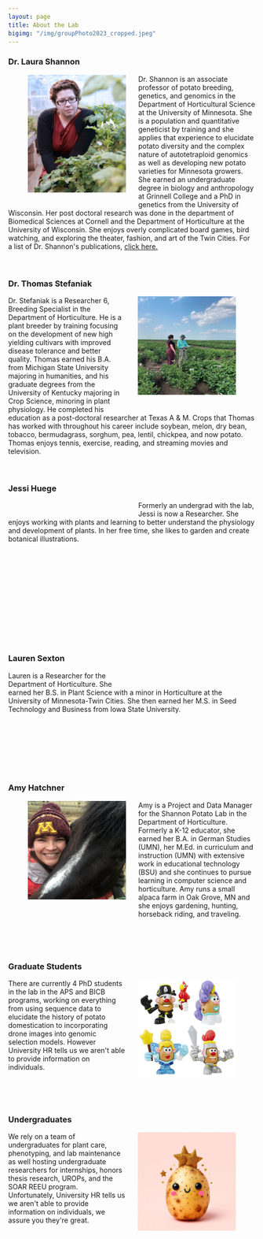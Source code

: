 ```yaml
---
layout: page
title: About the Lab
bigimg: "/img/groupPhoto2023_cropped.jpeg"
---
```


### Dr. Laura Shannon
<p align="justify">

<figure>
<div style="float: left; padding-right: 25px; padding-bottom: 25px">
	<img src="/img/laura.jpg" width="200" alt="" align="left">
</div>
</figure>

Dr. Shannon is an associate professor of potato breeding, genetics, and genomics in the Department of Horticultural Science at the University of Minnesota. She is a population and quantitative geneticist by training and she applies that experience to elucidate potato diversity and the complex nature of autotetraploid genomics as well as developing new potato varieties for Minnesota growers. She earned an undergraduate degree in biology and anthropology at Grinnell College and a PhD in genetics from the University of Wisconsin. Her post doctoral research was done in the department of Biomedical Sciences at Cornell and the Department of Horticulture at the University of Wisconsin. She enjoys overly complicated board games, bird watching, and exploring the theater, fashion, and art of the Twin Cities. For a list of Dr. Shannon's publications, <a href="http://scholar.google.com/citations?hl=en&user=q4JUUF0AAAAJ"> click here.
</a>
<br/>
<br/>
<br/>
</p>

### Dr. Thomas Stefaniak
<p align="justify">

<figure>
<div style="float: right; padding-left: 25px; padding-bottom: 25px">
	<img src="/img/thomas.png" width="200" alt="" align="left">
</div>
</figure>

Dr. Stefaniak is a Researcher 6, Breeding Specialist in the Department of Horticulture. He is a plant breeder by training focusing on the development of new high yielding cultivars with improved disease tolerance and better quality. Thomas earned his B.A. from Michigan State University majoring in humanities, and his graduate degrees from the University of Kentucky majoring in Crop Science, minoring in plant physiology. He completed his education as a post-doctoral researcher at Texas A & M. Crops that Thomas has worked with throughout his career include soybean, melon, dry bean, tobacco, bermudagrass, sorghum, pea, lentil, chickpea, and now potato. Thomas enjoys tennis, exercise, reading, and streaming movies and television.
<br/>
<br/>
<br/>
</p>

### Jessi Huege
<p align="justify">

<figure>
<div style="float: left; padding-right: 25px; padding-bottom: 25px">
	<img src="/img/Jessi.png" width="200" alt="" align="left">
</div>
</figure>

Formerly an undergrad with the lab, Jessi is now a Researcher. She enjoys working with plants and learning to better understand the physiology and development of plants. In her free time, she likes to garden and create botanical illustrations.
<br/>
<br/>
</p>
<br/>
<br/>
<br/>
<br/>
<br/>
<br/>
<br/>
<br/>
<br/>
<br/>

### Lauren Sexton
<p align="justify">

<figure>
<div style="float: right; padding-left: 25px; padding-bottom: 25px">
	<img src="/img/Lauren.png" width="200" alt="" align="left">
</div>
</figure>

Lauren is a Researcher for the Department of Horticulture. She earned her B.S. in Plant Science with a minor in Horticulture at the University of Minnesota-Twin Cities. She then earned her M.S. in Seed Technology and Business from Iowa State University.
<br/>
<br/>
<br/>
<br/>
<br/>
<br/>
<br/>
<br/>
</p>

### Amy Hatchner
<p align="justify">

<figure>
<div style="float: left; padding-right: 25px; padding-bottom: 25px">
	<img src="/img/Amy.jpeg" width="200" alt="" align="left">
</div>
</figure>

Amy is a Project and Data Manager for the Shannon Potato Lab in the Department of Horticulture. Formerly a K-12 educator, she earned her B.A. in German Studies (UMN), her M.Ed. in curriculum and instruction (UMN) with extensive work in educational technology (BSU) and she continues to pursue learning in computer science and horticulture. Amy runs a small alpaca farm in Oak Grove, MN and she enjoys gardening, hunting, horseback riding, and traveling.</p>

<br/>
<br/>
<br/>


### Graduate Students
<p align="justify">

<figure>
<div style="float: right; padding-left: 25px; padding-bottom: 25px">
	<img src="/img/grad_potatoes.png" width="200" alt="" align="left">
</div>
</figure>

There are currently 4 PhD students in the lab in the APS and BICB programs, working on everything from using sequence data to elucidate the history of potato domestication to incorporating drone images into genomic selection models. However University HR tells us we aren't able to provide information on individuals.</p>
<br/>
<br/>
<br/>

### Undergraduates

<p align="justify">

<figure>
<div style="float: right; padding-left: 25px; padding-bottom: 25px">
	<img src="/img/undergrad_potatoes.png" width="200" alt="" align="left">
</div>
</figure>


We rely on a team of undergraduates for plant care, phenotyping, and lab maintenance as well hosting undergraduate researchers for internships, honors thesis research, UROPs, and the SOAR REEU program. Unfortunately, University HR tells us we aren't able to provide information on individuals, we assure you they're great.</p>



